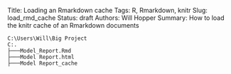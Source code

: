 Title: Loading an Rmarkdown cache
Tags: R, Rmarkdown, knitr
Slug: load_rmd_cache
Status: draft
Authors: Will Hopper
Summary: How to load the knitr cache of an Rmarkdown documents


```
C:\Users\Will\Big Project
C:.
├───Model_Report.Rmd
├───Model Report.html
├───Model Report_cache
```
